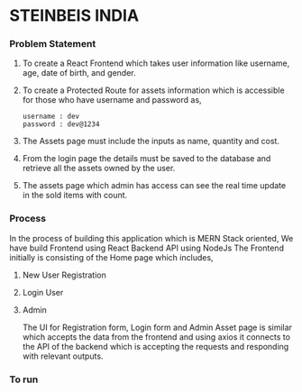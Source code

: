 
# STEINBEIS INDIA

### Problem Statement 
1. To create a React Frontend which takes user information like username, age, date of birth, and gender.
2. To create a Protected Route for assets information which is accessible for those who have username and password as,

   
   ```
   username : dev
   password : dev@1234

   ```

3. The Assets page must include the inputs as name, quantity and cost.
4. From the login page the details must be saved to the database and retrieve all the assets owned by the user.
5. The assets page which admin has access can see the real time update in the sold items with count.

### Process
 In the process of building this application which is MERN Stack oriented,
 We have build 
       Frontend using React
       Backend API using NodeJs
 The Frontend initially is consisting of the Home page which includes,
 1. New User Registration
 2. Login User
 3. Admin

    The UI for Registration form, Login form and Admin Asset page is similar which accepts the data from the frontend and using axios it connects to the API of the backend which is accepting the requests and responding with relevant outputs.


### To run 
   
